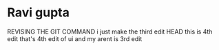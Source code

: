 #  Ravi gupta 
REVISING THE GIT COMMAND
i just make the third edit 
HEAD
this is 4th edit
that's 4th edit of ui and my arent is 3rd edit


